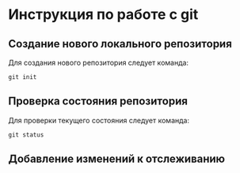 # **Инструкция по работе с git**

## Создание нового локального репозитория

Для создания нового репозитория следует команда:

    git init

## Проверка состояния репозитория 

Для проверки текущего состояния следует команда:

    git status

## Добавление изменений к отслеживанию
